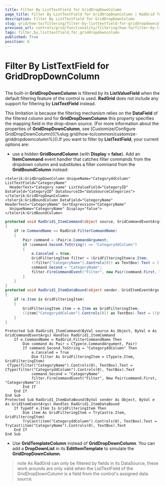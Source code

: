 ```yaml
---
title: Filter By ListTextField for GridDropDownColumn
page_title: Filter By ListTextField for GridDropDownColumn | RadGrid for ASP.NET AJAX Documentation
description: Filter By ListTextField for GridDropDownColumn
slug: grid/how-to/filtering/filter-by-listtextfield-for-griddropdowncolumn
previous_url: controls/grid/functionality/filtering/how-to/filter-by-listtextfield-for-griddropdowncolumn
tags: filter,by,listtextfield,for,griddropdowncolumn
published: True
position: 6
---
```


# Filter By ListTextField for GridDropDownColumn



##

The built-in **GridDropDownColumn** is filtered by its **ListValueField** when the default filtering feature of the control is used. **RadGrid** does not include any support for filtering by **ListTextField** instead.

This limitation is because the filtering mechanism relies on the **DataField** of the filtered column and for **GridDropDownColumn** this property specifies the mapping field in the drop-down source. (For more information about the properties of **GridDropDownColumn**, see [Customize/Configure GridDropDownColumn]({%slug grid/how-to/common/customize-griddropdowncolumn%})).If you want to filter by **ListTextField**, your current options are:

* use a hidden **GridBoundColumn** (with **Display = false**). Add an **ItemCommand** event handler that catches filter commands from the dropdown column and substitutes a filter command from the **GridBoundColumn** instead:



````ASP.NET
<telerik:GridDropDownColumn UniqueName="CategoryddColumn" ListTextField="CategoryName"
  HeaderText="Category name" ListValueField="CategoryID" DataField="CategoryID" DataSourceID="dataSourceCategories">
</telerik:GridDropDownColumn>
<telerik:GridBoundColumn DataField="CategoryName" HeaderText="CategoryName" SortExpression="CategoryName"
  UniqueName="CategoryName" Display="false">
</telerik:GridBoundColumn>
````
````C#
protected void RadGrid1_ItemCommand(object source, GridCommandEventArgs e)
{
    if (e.CommandName == RadGrid.FilterCommandName)
    {
        Pair command = (Pair)e.CommandArgument;
        if (command.Second.ToString() == "CategoryddColumn")
        {
            e.Canceled = true;
            GridFilteringItem filter = (GridFilteringItem)e.Item;
            ((filter["CategoryName"].Controls[0]) as TextBox).Text = ((filter["CategoryddColumn"].Controls[0]) as TextBox).Text;
            command.Second = "CategoryName";
            filter.FireCommandEvent("Filter", new Pair(command.First, "CategoryName"));
        }
    }
}
protected void RadGrid1_ItemDataBound(object sender, GridItemEventArgs e)
{  
    if (e.Item is GridFilteringItem)
    {  
        GridFilteringItem item = e.Item as GridFilteringItem;
        ((item["CategoryddColumn"].Controls[0]) as TextBox).Text = ((item["CategoryName"].Controls[0]) as TextBox).Text;
    }
}
````
````VB
Protected Sub RadGrid1_ItemCommand(ByVal source As Object, ByVal e As GridCommandEventArgs) Handles RadGrid1.ItemCommand
    If e.CommandName = RadGrid.FilterCommandName Then
        Dim command As Pair = CType(e.CommandArgument, Pair)
        If command.Second.ToString = "CategoryddColumn" Then
            e.Canceled = True
            Dim filter As GridFilteringItem = CType(e.Item, GridFilteringItem)
 CType(filter("CategoryName").Controls(0), TextBox).Text = CType(filter("CategoryddColumn").Controls(0), TextBox).Text   
            command.Second = "CategoryName"
            filter.FireCommandEvent("Filter", New Pair(command.First, "CategoryName"))
        End If
    End If
End Sub
Protected Sub RadGrid1_ItemDataBound(ByVal sender As Object, ByVal e As GridItemEventArgs) Handles RadGrid1.ItemDataBound
    If TypeOf e.Item Is GridFilteringItem Then
        Dim item As GridFilteringItem = TryCast(e.Item, GridFilteringItem)
        TryCast(item("CategoryddColumn").Controls(0), TextBox).Text = TryCast(item("CategoryName").Controls(0), TextBox).Text
    End If
End Sub
````


* Use **GridTemplateColumn** instead of **GridDropDownColumn**. You can add a **DropDownList** in its **EditItemTemplate** to simulate the **GridDropDownColumn**.

>note As RadGrid can only be filtered by fields in its DataSource, these work arounds are only valid when the ListTextField of the GridDropDownColumn is a field from the control's assigned data source.
>

